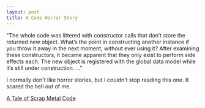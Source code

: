 ```yaml
---
layout: post
title: A Code Horror Story
---
```


"The whole code was littered with constructor calls that don’t store the returned new object. What’s the point in constructing another instance if you throw it away in the next moment, without ever using it? After examining these constructors, it became apparent that they only exist to perform side effects each. The new object is registered with the global data model while it’s still under construction. ..."

I normally don't like horror stories, but I couldn't stop reading this one. It scared the hell out of me.

[A Tale of Scrap Metal Code](http://schneide.wordpress.com/2011/01/24/a-tale-of-scrap-metal-code-part-ii/)
